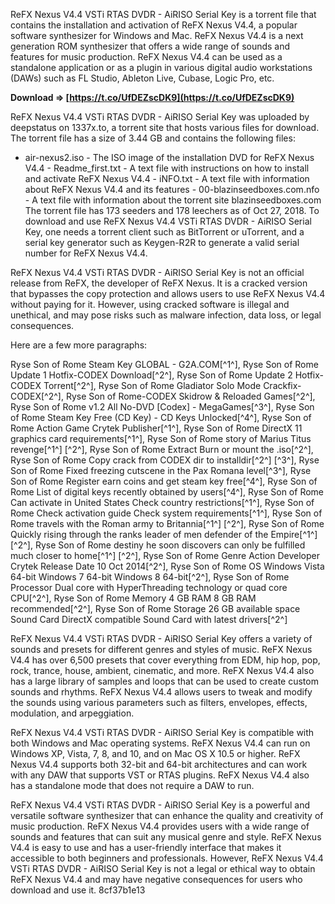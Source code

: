 ReFX Nexus V4.4 VSTi RTAS DVDR - AiRISO Serial Key is a torrent file that contains the installation and activation of ReFX Nexus V4.4, a popular software synthesizer for Windows and Mac. ReFX Nexus V4.4 is a next generation ROM synthesizer that offers a wide range of sounds and features for music production. ReFX Nexus V4.4 can be used as a standalone application or as a plugin in various digital audio workstations (DAWs) such as FL Studio, Ableton Live, Cubase, Logic Pro, etc.
 
**Download ⇒ [https://t.co/UfDEZscDK9](https://t.co/UfDEZscDK9)**


  
ReFX Nexus V4.4 VSTi RTAS DVDR - AiRISO Serial Key was uploaded by deepstatus on 1337x.to, a torrent site that hosts various files for download. The torrent file has a size of 3.44 GB and contains the following files:
  - air-nexus2.iso - The ISO image of the installation DVD for ReFX Nexus V4.4 - Readme\_first.txt - A text file with instructions on how to install and activate ReFX Nexus V4.4 - iNFO.txt - A text file with information about ReFX Nexus V4.4 and its features - 00-blazinseedboxes.com.nfo - A text file with information about the torrent site blazinseedboxes.com  
The torrent file has 173 seeders and 178 leechers as of Oct 27, 2018. To download and use ReFX Nexus V4.4 VSTi RTAS DVDR - AiRISO Serial Key, one needs a torrent client such as BitTorrent or uTorrent, and a serial key generator such as Keygen-R2R to generate a valid serial number for ReFX Nexus V4.4.
  
ReFX Nexus V4.4 VSTi RTAS DVDR - AiRISO Serial Key is not an official release from ReFX, the developer of ReFX Nexus. It is a cracked version that bypasses the copy protection and allows users to use ReFX Nexus V4.4 without paying for it. However, using cracked software is illegal and unethical, and may pose risks such as malware infection, data loss, or legal consequences.

Here are a few more paragraphs:
 
Ryse Son of Rome Steam Key GLOBAL - G2A.COM[^1^],  Ryse Son of Rome Update 1 Hotfix-CODEX Download[^2^],  Ryse Son of Rome Update 2 Hotfix-CODEX Torrent[^2^],  Ryse Son of Rome Gladiator Solo Mode Crackfix-CODEX[^2^],  Ryse Son of Rome-CODEX Skidrow & Reloaded Games[^2^],  Ryse Son of Rome v1.2 All No-DVD [Codex] - MegaGames[^3^],  Ryse Son of Rome Steam Key Free (CD Key) - CD Keys Unlocked[^4^],  Ryse Son of Rome Action Game Crytek Publisher[^1^],  Ryse Son of Rome DirectX 11 graphics card requirements[^1^],  Ryse Son of Rome story of Marius Titus revenge[^1^] [^2^],  Ryse Son of Rome Extract Burn or mount the .iso[^2^],  Ryse Son of Rome Copy crack from CODEX dir to installdir[^2^] [^3^],  Ryse Son of Rome Fixed freezing cutscene in the Pax Romana level[^3^],  Ryse Son of Rome Register earn coins and get steam key free[^4^],  Ryse Son of Rome List of digital keys recently obtained by users[^4^],  Ryse Son of Rome Can activate in United States Check country restrictions[^1^],  Ryse Son of Rome Check activation guide Check system requirements[^1^],  Ryse Son of Rome travels with the Roman army to Britannia[^1^] [^2^],  Ryse Son of Rome Quickly rising through the ranks leader of men defender of the Empire[^1^] [^2^],  Ryse Son of Rome destiny he soon discovers can only be fulfilled much closer to home[^1^] [^2^],  Ryse Son of Rome Genre Action Developer Crytek Release Date 10 Oct 2014[^2^],  Ryse Son of Rome OS Windows Vista 64-bit Windows 7 64-bit Windows 8 64-bit[^2^],  Ryse Son of Rome Processor Dual core with HyperThreading technology or quad core CPU[^2^],  Ryse Son of Rome Memory 4 GB RAM 8 GB RAM recommended[^2^],  Ryse Son of Rome Storage 26 GB available space Sound Card DirectX compatible Sound Card with latest drivers[^2^]
  
ReFX Nexus V4.4 VSTi RTAS DVDR - AiRISO Serial Key offers a variety of sounds and presets for different genres and styles of music. ReFX Nexus V4.4 has over 6,500 presets that cover everything from EDM, hip hop, pop, rock, trance, house, ambient, cinematic, and more. ReFX Nexus V4.4 also has a large library of samples and loops that can be used to create custom sounds and rhythms. ReFX Nexus V4.4 allows users to tweak and modify the sounds using various parameters such as filters, envelopes, effects, modulation, and arpeggiation.
  
ReFX Nexus V4.4 VSTi RTAS DVDR - AiRISO Serial Key is compatible with both Windows and Mac operating systems. ReFX Nexus V4.4 can run on Windows XP, Vista, 7, 8, and 10, and on Mac OS X 10.5 or higher. ReFX Nexus V4.4 supports both 32-bit and 64-bit architectures and can work with any DAW that supports VST or RTAS plugins. ReFX Nexus V4.4 also has a standalone mode that does not require a DAW to run.
  
ReFX Nexus V4.4 VSTi RTAS DVDR - AiRISO Serial Key is a powerful and versatile software synthesizer that can enhance the quality and creativity of music production. ReFX Nexus V4.4 provides users with a wide range of sounds and features that can suit any musical genre and style. ReFX Nexus V4.4 is easy to use and has a user-friendly interface that makes it accessible to both beginners and professionals. However, ReFX Nexus V4.4 VSTi RTAS DVDR - AiRISO Serial Key is not a legal or ethical way to obtain ReFX Nexus V4.4 and may have negative consequences for users who download and use it.
 8cf37b1e13
 
